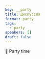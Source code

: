 ```yaml
---
key: __party
title: Дискуссия
format: party
tags:
  - party
speakers: []
draft: false
---
```

🎉 Party time